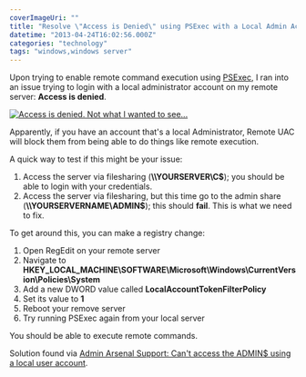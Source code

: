 ```yaml
---
coverImageUri: ""
title: "Resolve \"Access is Denied\" using PSExec with a Local Admin Account"
datetime: "2013-04-24T16:02:56.000Z"
categories: "technology"
tags: "windows,windows server"
---
```


Upon trying to enable remote command execution using [PSExec](http://technet.microsoft.com/en-US/sysinternals "Windows Sysinternals"), I ran into an issue trying to login with a local administrator account on my remote server: **Access is denied**.

[![Access is denied. Not what I wanted to see...](http://assets.brandonmartinez.com/brandonmartinez/2013/04/AccessIsDenied-575x292.png)](http://assets.brandonmartinez.com/brandonmartinez/2013/04/AccessIsDenied.png)

Apparently, if you have an account that's a local Administrator, Remote UAC will block them from being able to do things like remote execution.

A quick way to test if this might be your issue:

1. Access the server via filesharing (**\\\\YOURSERVER\\C$**); you should be able to login with your credentials.
2. Access the server via filesharing, but this time go to the admin share (**\\\\YOURSERVERNAME\\ADMIN$**); this should **fail**. This is what we need to fix.

To get around this, you can make a registry change:

1. Open RegEdit on your remote server
2. Navigate to **HKEY\_LOCAL\_MACHINE\\SOFTWARE\\Microsoft\\Windows\\CurrentVersion\\Policies\\System**
3. Add a new DWORD value called **LocalAccountTokenFilterPolicy**
4. Set its value to **1**
5. Reboot your remove server
6. Try running PSExec again from your local server

You should be able to execute remote commands.

Solution found via [Admin Arsenal Support: Can't access the ADMIN$ using a local user account](http://support.adminarsenal.com/entries/20828513-Can-t-access-the-ADMIN-using-a-local-user-account "Admin Arsenal Support | Can't access the ADMIN$ using a local user account").
